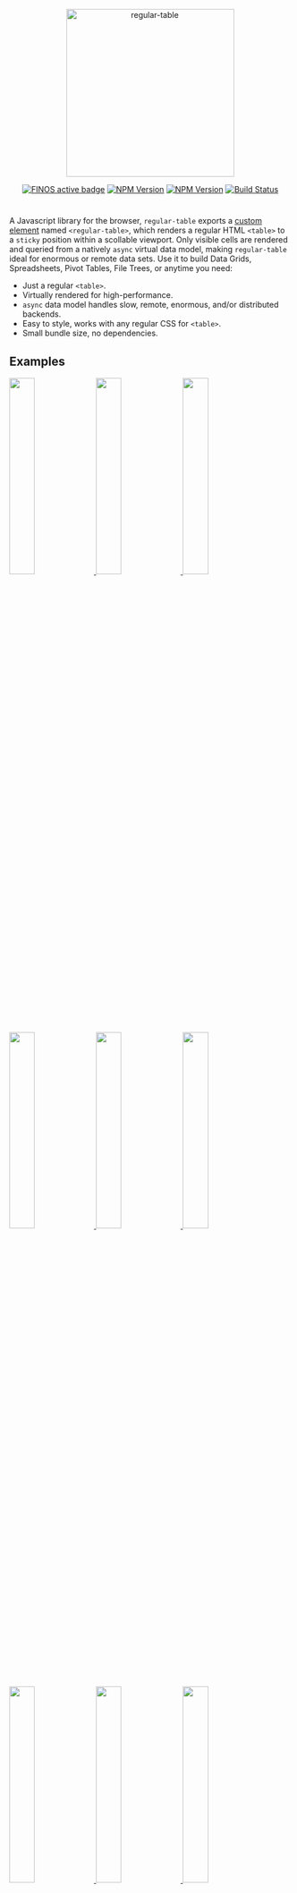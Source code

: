 <p align="center">
<img alt="regular-table" src="https://raw.githubusercontent.com/finos/regular-table/master/logo.png" width="300">
</p>

<p align="center">
<a href="https://community.finos.org/docs/governance/software-projects/stages/active/"><img alt="FINOS active badge" src="https://cdn.jsdelivr.net/gh/finos/contrib-toolbox@master/images/badge-active.svg"></a>
<a href="https://www.npmjs.com/package/regular-table"><img alt="NPM Version" src="https://img.shields.io/npm/v/regular-table.svg?color=brightgreen&style=flat-squar"></a>
<a href="https://www.npmjs.com/package/regular-table"><img alt="NPM Version" src="https://img.shields.io/npm/l/regular-table.svg?color=brightgreen&style=flat-square"></a>
<a href="https://github.com/finos/regular-table/actions?query=workflow%3A%22Build+Status"><img alt="Build Status" src="https://github.com/finos/regular-table/workflows/Build%20Status/badge.svg?branch=master"></a>
</p>

#

A Javascript library for the browser, `regular-table` exports a
[custom element](https://developer.mozilla.org/en-US/docs/Web/Web_Components/Using_custom_elements)
named `<regular-table>`, which renders a regular HTML `<table>` to a `sticky`
position within a scollable viewport. Only visible cells are rendered and
queried from a natively `async` virtual data model, making `regular-table` ideal
for enormous or remote data sets. Use it to build Data Grids, Spreadsheets,
Pivot Tables, File Trees, or anytime you need:

-   Just a regular `<table>`.
-   Virtually rendered for high-performance.
-   `async` data model handles slow, remote, enormous, and/or distributed
    backends.
-   Easy to style, works with any regular CSS for `<table>`.
-   Small bundle size, no dependencies.

## Examples

<a href="https://finos.github.io/regular-table/block?example=two_billion_rows">
<img width="30%" src="https://finos.github.io/regular-table/img/two_billion_rows.png"/>
</a>
<a href="https://finos.github.io/regular-table/block?example=canvas_data_model">
<img width="30%" src="https://finos.github.io/regular-table/img/canvas_data_model.png"/>
</a>
<a href="https://finos.github.io/regular-table/block?example=minesweeper">
<img width="30%" src="https://finos.github.io/regular-table/img/minesweeper.png"/>
</a>
<a href="https://finos.github.io/regular-table/block?example=file_browser">
<img width="30%" src="https://finos.github.io/regular-table/img/file_browser.png"/>
</a>
<a href="https://finos.github.io/regular-table/block?example=spreadsheet">
<img width="30%" src="https://finos.github.io/regular-table/img/spreadsheet.png"/>
</a>
<a href="https://finos.github.io/regular-table/block?example=row_mouse_selection">
<img width="30%" src="https://finos.github.io/regular-table/img/row_mouse_selection.png"/>
</a>
<a href="https://finos.github.io/regular-table/block?example=area_mouse_selection">
<img width="30%" src="https://finos.github.io/regular-table/img/area_mouse_selection.png"/>
</a>
<a href="https://finos.github.io/regular-table/block?example=row_stripes">
<img width="30%" src="https://finos.github.io/regular-table/img/row_stripes.png"/>
</a>
<a href="https://finos.github.io/regular-table/block?example=column_mouse_selection">
<img width="30%" src="https://finos.github.io/regular-table/img/column_mouse_selection.png"/>
</a>
<br/>

- [2d_array.md](examples/2d_array.md)
- [canvas_data_model.md](examples/canvas_data_model.md)
- [file_browser.md](examples/file_browser.md)
- [minesweeper.md](examples/minesweeper.md)
- [react.md](examples/react.md)
- [spreadsheet.md](examples/spreadsheet.md)
- [two_billion_rows.md](examples/two_billion_rows.md)

## Documentation

What follows functions as a quick-start guide, and will explain the basics of
the Virtual Data Models, Styling and Interaction APIs. Complete
[API docs](https://github.com/finos/regular-table/blob/master/api.md) and
documented
[examples](https://github.com/finos/regular-table/tree/master/examples) are also
available.

-   QuickStart

    -   [Installation](#installation)
    -   [`<regular-table>` Custom Element](#regular-table-custom-element)
    -   [`.setDataListener()` Virtual Data Model](#setdatalistener-virtual-data-model)
        -   [Column and Row Headers](#column-and-row-headers)
        -   [Hierarchial/Group Headers](#hierarchialgroup-headers)
        -   [`async` Data Models](#async-data-models)
    -   [`.addStyleListener()` and `getMeta()` Styling](#addstylelistener-and-getmeta-styling)
        -   [`.invalidate()`](#invalidate)
    -   [`.addEventListener()` Interaction](#addeventlistener-interaction)
    -   [Scrolling](#scrolling)
    -   [Pivots, Filters, Sorts, and Column Expressions with `perspective`](#pivots-filters-sorts-and-column-expressions-with-perspective)
    -   [Development](#development)

-   [API Docs](https://github.com/finos/regular-table/blob/master/api.md)

-   Annotated Examples
    -   [2d_array.md](examples/2d_array.md)
    -   [canvas_data_model.md](examples/canvas_data_model.md)
    -   [file_browser.md](examples/file_browser.md)
    -   [minesweeper.md](examples/minesweeper.md)
    -   [react.md](examples/react.md)
    -   [spreadsheet.md](examples/spreadsheet.md)
    -   [two_billion_rows.md](examples/two_billion_rows.md)

## Installation

Include via a CDN like [JSDelivr](https://cdn.jsdelivr.net/npm/regular-table):

```html
<script src="https://cdn.jsdelivr.net/npm/regular-table"></script>
<link
    rel="stylesheet"
    href="https://cdn.jsdelivr.net/npm/regular-table/dist/css/material.css"
/>
```

Or, add to your project via `yarn`:

```bash
yarn add regular-table
```

... then import into your asset bundle.

```javascript
import "regular-table";
import "regular-table/dist/css/material.css";
```

## `<regular-table>` Custom Element

`regular-table` exports no symbols, only the `<regular-table>` Custom Element
which is registered as a module import side-effect. Once loaded,
`<regular-table>` can be used just like any other `HTMLElement`, using regular
browser APIs:

```javascript
const regularTable = document.createElement("regular-table");
document.body.appendChild(regularTable);
```

... or from regular HTML:

```html
<regular-table></regular-table>
```

... or from your library of choice, as long as it supports regular HTML! Here's
an example for [React/JSX](https://reactjs.org/):

```javascript
const App = () => <regular-table></regular-table>;
ReactDOM.render(<App />, document.getElementById("root"));
```

## `.setDataListener()` Virtual Data Model

Let's start with with a simple data model, a two dimensional `Array`. This one
is very small at 3 columns x 6 rows, but even for very small data sets,
`regular-table` won't read your entire dataset at once. Instead, we'll need to
write a simple _virtual_ data model to access `DATA` and `COLUMN_NAMES`
indirectly.

```javascript
const DATA = [
    [0, 1, 2, 3, 4, 5],
    ["A", "B", "C", "D", "E", "F"],
    [true, false, true, false, true, false],
];
```

When clipped by the scrollable viewport, you may end up with a `<table>` of just
a rectangular region of `DATA`, rather than the entire set. A simple viewport
2x2 may yield this `<table>`:

<table>
<tbody>
<tr>
<td>0</td>
<td>A</td>
</tr>
<tr>
<td>1</td>
<td>B</td>
</tr>
</tbody>
</table>

```json
{
    "num_rows": 26,
    "num_columns": 3,
    "data": [
        [0, 1],
        ["A", "B"]
    ]
}
```

Here's a an implementation for this simple _virtual_ data model, the function
`getDataSlice()`. This function is called by your `<regular-table>` whenever it
needs more data, with coordinate arguments, `(x0, y0)` to `(x1, y1)`. Only this
region is needed to render the viewport, so `getDataSlice()` returns this
rectangular `slice` of `DATA`. For the window (0, 0) to (2, 2), `getDataSlice()`
would generate an Object as above, containing the `data` slice, as well as the
overall dimensions of `DATA` itself ( `num_rows`, `num_columns`), for sizing the
scroll area. To render this virtual data model to a regular HTML `<table>`,
register this data model via the `setDataListener()` method:

```javascript
function getDataSlice(x0, y0, x1, y1) {
    return {
        num_rows: (num_rows = DATA[0].length),
        num_columns: DATA.length,
        data: DATA.slice(x0, x1).map((col) => col.slice(y0, y1)),
    };
}

regularTable.setDataListener(getDataSlice);
```

This will render your regular HTML `<table>` ! Your DOM will look something like
this, depending on the size of your viewport. Notice there are fewer rows and
columns in the resulting HTML, e.g. the column `Column 3 (boolean)` - as you
scroll, more data will be fetched from `getDataSlice()`, and parts of the
`<table>` will redrawn or extended as needed.

```html
<regular-table>
    <table>
        <tbody>
            <tr>
                <td>0</td>
                <td>A</td>
            </tr>
            <tr>
                <td>1</td>
                <td>B</td>
            </tr>
        </tbody>
    </table>
</regular-table>
```

#### `virtual_mode` Option

`regular-table` supports four modes of virtual scrolling, which can be
configured via the `virtual_mode` optional argument. Note that using a
`virtual_mode` other than the default `"both"` will render the _entire_
`<table>` along the non-virtual axis(es), and may cause rendering performance
degradation.

-   "both" (default) virtualizes scrolling on both axes.
-   "vertical" only virtualizes vertical (y) scrolling.
-   "horizontal" only virtualizes horizontal (x) scrolling.
-   "none" disable all scroll virtualization.

```javascript
table.setDataListener(listener, { virtual_mode: "vertical" });
```

### Column and Row Headers

`regular-table` can also generate Hierarchial Row and Column Headers, using
`<th>` elements which layout in a `fixed` position within the virtual table. It
can generate Column Headers (within the `<thead>`), or Row Headers (the first
children of each `tbody tr`), via the `column_headers` and `row_headers`
properties (respectively) of your data model's `Response` object. This can be
renderered with `column_headers`, a two dimensional `Array` which must be of
length `x1 - x0`, one `Array` for every column in your `data` window.

<table>
<thead>
<tr>
<th>Column 1 (number)</th>
<th>Column 2 (string)</th>
</tr>
</thead>
<tbody>
<tr>
<td>0</td>
<td>A</td>
</tr>
<tr>
<td>1</td>
<td>B</td>
</tr>
</tbody>
</table>

```json
{
    "num_rows": 26,
    "num_columns": 3,
    "data": [
        [0, 1],
        ["A", "B"]
    ],
    "column_headers": [["Column 1 (number)"], ["Column 2 (string)"]]
}
```

### Hierarchial/Group Headers

`regular-table` supports multiple `<tr>` of `<th>`, and also uses `colspan` and
`rowspan` to merge simple consecutive names, which allows description of simple
Row and Column Group Hierarchies such as this:

<table>
<thead>
<tr>
<th colspan="2" rowspan="2"></th>
<th colspan="2">Colgroup 1</th>
</tr>
<tr>
<th>Column 1</th>
<th>Column 2</th>
</tr>
</thead>
<tbody>
<tr>
<th rowspan="2">Rowgroup 1</th>
<th>Row 1</th>
<td>0</td>
<td>A</td>
</tr>
<tr>
<th>Row 2</th>
<td>1</td>
<td>B</td>
</tr>
</tbody>
</table>

```json
{
    "num_rows": 26,
    "num_columns": 3,
    "data": [
        [0, 1],
        ["A", "B"]
    ],
    "row_headers": [
        ["Rowgroup 1", "Row 1"],
        ["Rowgroup 1", "Row 2"]
    ],
    "column_headers": [
        ["Colgroup 1", "Column 1"],
        ["Colgroup 1", "Column 2"]
    ]
}
```

Note that in the rendered HTML, for these Row and Column `Array`, repeated
elements in a sequence will be automatically merged via `rowspan` and `colspan`
attributes. In this example, e.g. `"Rowgroup 1"` will only output to one `<th>`
node in the resulting `<table>`.

Header merging can be disabled with the `merge_headers` option.

### `metadata` Data-Aware Styling

A `dataListener` may also optionally provide a `metadata` field in its response,
a two dimensional `Array` of the same dimensions as `data`. The values in this
field will accompany the metadata records returned by `regular-table`'s
`getMeta()` method (as described in the next section).

```json
{
    "num_rows": 26,
    "num_columns": 3,
    "data": [
        [-1, 1],
        ["A", "B"]
    ],
    "metadata": [
        ["pos", "neg"],
        ["green", "red"]
    ]
}
```

### Rendering Options

Additional rendering options which can be set on the object returned by a
`setDataListener` callback include:

* `column_header_merge_depth: number` configures the number of rows to include
  from `colspan` merging. This defaults to `header_length - 1`.
* `row_height: number` configures the pixel height of a row for
  virtual scrolling calculation. This is typically auto-detected from the DOM,
  but can be overridden if needed.
* `merge_headers: "column" | "row" | "both" | "none"` configures whether 
  equivalent, contiguous `<th>` elements are merged via `rowspan` or `colspan`
  for `"row"` and `"column"` respectively (defaults to `"both"`).

### `async` Data Models

With an `async` data model, it's easy to serve `getDataSlice()` remotely from
`node.js` or re-implement the JSON response protocol in any language. Just
return a `Promise()` from, or use an `async` function as an argument to,
`setDataListener()`. Your `<regular-table>` won't render until the `Promise` is
resolved, nor will it call your data model function again until the current call
is resolved or rejected. The following `async` example uses a Web Worker, but
the same principle applies to Web Sockets, `readFile()` or any other
asynchronous source. Returning a `Promise` blocks rendering until the Web Worker
replies:

```javascript
// Browser

let callback;

worker.addEventListener("message", (event) => {
    callback(event.data);
});

regularTable.setDataListener((...viewport) => {
    return new Promise(function (resolve) {
        callback = resolve;
        worker.postMessage(viewport);
    });
});
```

```javascript
// Web Worker

self.addEventListener("message", async (event) => {
    const response = await getDataSlice.apply(null, event.data);
    self.postMessage(response);
});
```

## `.addStyleListener()` and `getMeta()` Styling

`regular-table` can be styled trivially with just regular CSS for `<table>`.

```css
// Zebra striping!
regular-table tr:nth-child(even) td {
    background: rgba(0, 0, 0, 0.2);
}
```

However, CSS alone cannot select on properties of your _data_ - if you scroll
this example, the 2nd row will always be the striped one. Some other
data-reliant style examples include:

-   Styling a specific column in the virtual data set, as `<td>` may represent a
    different column based on horizontal scroll position.
-   Styling cells by value, +/-, heatmaps, categories, etc.
-   Styling cells based on data within-or-outside of the virtual viewport,
    grouping depth, grouping categories, etc.

To make CSS that is virtual-data-model-aware, you'll need to use
`addStyleListener()`, which invokes a callback whenever the `<table>` is
re-rendered, such as through API invocations of `draw()` and user-initiated
events such as scrolling. Within this optionally `async` callback, you can
select `<td>`, `<th>`, etc. elements via regular DOM API methods like
`querySelectorAll()`.

```javascript
// Only select row_headers!
table.addStyleListener(() => {
    for (const th of table.querySelectorAll("tbody th")) {
        style_th(th);
    }
});
```

Once you've selected the `<td>` and `<th>` you want to paint, `getMeta()` will
return a `MetaData` record of information about the HTMLElement's virtual
position. This example uses `meta.x`, the position in `data`-space, to make
virtual-scroll-aware zebra striping.

```javascript
function style_th(th) {
    const meta = table.getMeta(th);
    th.classList.toggle("zebra-striped", meta.x % 2 === 0);
}
```

```css
.zebra-striped {
    background-color: rgba(0, 0, 0, 0.2);
}
```

### `.invalidate()`

To prevent DOM renders, `<regular-table>` conserves DOM calls like `offsetWidth`
to an internal cache. When a `<td>` or `<th>`'s `width` is modified within a
callback to `.addStyleListener()`, you must indicate to `<regular-table>` that
its dimensions have changed in order to invalidate this cache, or you may not
end up with enough rendered columns to fill the screen!

A call to `invalidate()` that does not need new columns only imparts a small
runtime overhead to re-calculate virtual width per async draw iteration, but
should be used conservatively if possible. Calling `invalidate()` outside of a
callback to `.addStyleListener()` will throw an `Error`.

```javascript
table.addStyleListener(() => {
    for (const th of table.querySelectorAll("tbody th")) {
        th.style.maxWidth = "20px";
    }
    table.invalidate();
});
```

## `.addEventListener()` Interaction

`<regular-table>` is a normal `HTMLElement`! Use the `regular-table` API in
concert with regular DOM API methods that work on other `HTMLElement` to create
advanced functionality, such as this example of virtual row select:

```javascript
const selected_rows = [];

table.addEventListener("mousedown", (event) => {
    const meta = table.getMeta(event.target);
    if (meta && meta.y >= 0) {
        selected_rows.push(meta.y);
        table.draw();
    }
});

table.addStyleListener(() => {
    for (const td of table.querySelectorAll("td")) {
        const meta = table.getMeta(td);
        td.classList.toggle("row-selected", selected_rows.includes(meta.y));
    }
});
```

Advanced examples can be found in the
[`examples`](https://github.com/finos/regular-table/tree/master/examples)
directory, and in the
[`bl.ocks` example gallery](https://github.com/finos/regular-table#examples).

## Scrolling

Because of the structure of the HTML `<table>` element, `<td>` elements must be
aligned with their respective row/column, which causes default `<regular-table>`
to only be able to scroll in increments of a cell, which can be irregular when
column data is of different lengths. Optionally, you may implement _sub-cell
scrolling_ in CSS via `<regular-table>` slotted CSS variables. The provided
`material.css` theme does exactly this, or you can implement this in any custom
style by importing the `sub_cell_scrollling.css` stylesheet explicitly:

```html
<link
    rel="stylesheet"
    href="https://cdn.jsdelivr.net/npm/regular-table/dist/css/sub-cell-scrolling.css"
/>
```

## Pivots, Filters, Sorts, and Column Expressions with `perspective`

`regular-table` is natively compatible with
[`perspective`](https://github.com/finos/perspective/), a WebAssembly streaming
visualization engine. By using a `perspective.Table` as a Virtual Data Nodel, it
becomes simple to achieve user-driven row and column pivots, filters, sorts, and
column expressions, as well as charts and persistent layouts, from
high-frequency updating data.

<!-- add examples when perspective 0.5.1 is released -->

## Development

First install `dev_dependencies`:

```bash
yarn
```

Build the library

```bash
yarn build
```

Run the test suite

```bash
yarn test
```

Start the example server at
[`http://localhost:8080/examples/`](http://localhost:8080/examples/)

```bash
yarn start
```

<!--
## Stats
![npm bundle size](https://img.shields.io/bundlephobia/minzip/regular-table)
-->

#### OpenSSF

The Regular Table project achieves the
["Passing" Open Source Security Foundation (OpenSSF) Best Practices status](https://bestpractices.coreinfrastructure.org/en/projects/6771).

## License

This software is licensed under the Apache 2.0 license. See the
[LICENSE](LICENSE) and [AUTHORS](AUTHORS) files for details.
